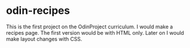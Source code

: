 # odin-recipes
This is the first project on the OdinProject curriculum. I would make a recipes page. The first version would be with HTML only. Later on I would make layout changes with CSS. 